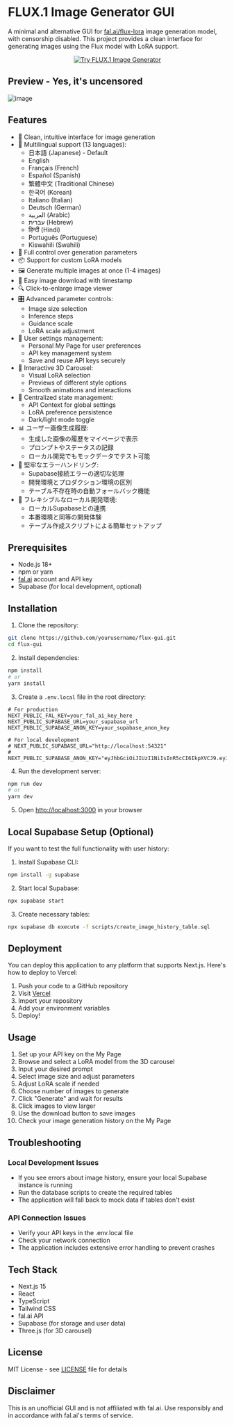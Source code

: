 # FLUX.1 Image Generator GUI

A minimal and alternative GUI for [fal.ai/flux-lora](https://fal.ai/models/flux-lora) image generation model, with censorship disabled. This project provides a clean interface for generating images using the Flux model with LoRA support.

<div align="center">
  <a href="https://flux-uncensored.myth-ai.one/" target="_blank" rel="noopener noreferrer">
    <img src="https://img.shields.io/badge/Try%20It%20Now-FLUX.1%20Image%20Generator-blue?style=for-the-badge&logo=data:image/svg+xml;base64,PHN2ZyB4bWxucz0iaHR0cDovL3d3dy53My5vcmcvMjAwMC9zdmciIHZpZXdCb3g9IjAgMCAyNCAyNCIgZmlsbD0ibm9uZSIgc3Ryb2tlPSJ3aGl0ZSIgc3Ryb2tlLXdpZHRoPSIyIiBzdHJva2UtbGluZWNhcD0icm91bmQiIHN0cm9rZS1saW5lam9pbj0icm91bmQiPjxwYXRoIGQ9Ik0xMiAydjIwbTAtMTBsLTYgNm02LTZsNiA2Ii8+PC9zdmc+" alt="Try FLUX.1 Image Generator" />
  </a>
</div>

## Preview - Yes, it's uncensored
![image](https://github.com/user-attachments/assets/947b7f56-c706-42a9-9d01-0982fb5ecd3e)

## Features

- 🎨 Clean, intuitive interface for image generation
- 🔧 Multilingual support (13 languages):
  - 日本語 (Japanese) - Default
  - English
  - Français (French)
  - Español (Spanish)
  - 繁體中文 (Traditional Chinese)
  - 한국어 (Korean)
  - Italiano (Italian)
  - Deutsch (German)
  - العربية (Arabic)
  - עברית (Hebrew)
  - हिन्दी (Hindi)
  - Português (Portuguese)
  - Kiswahili (Swahili)
- 🔧 Full control over generation parameters
- 📦 Support for custom LoRA models
- 🖼️ Generate multiple images at once (1-4 images)
- 💾 Easy image download with timestamp
- 🔍 Click-to-enlarge image viewer
- 🎛️ Advanced parameter controls:
  - Image size selection
  - Inference steps
  - Guidance scale
  - LoRA scale adjustment
- 👤 User settings management:
  - Personal My Page for user preferences
  - API key management system
  - Save and reuse API keys securely
- 🌠 Interactive 3D Carousel:
  - Visual LoRA selection
  - Previews of different style options
  - Smooth animations and interactions
- 🔄 Centralized state management:
  - API Context for global settings
  - LoRA preference persistence
  - Dark/light mode toggle
- 📊 ユーザー画像生成履歴:
  - 生成した画像の履歴をマイページで表示
  - プロンプトやステータスの記録
  - ローカル開発でもモックデータでテスト可能
- 🧰 堅牢なエラーハンドリング:
  - Supabase接続エラーの適切な処理
  - 開発環境とプロダクション環境の区別
  - テーブル不存在時の自動フォールバック機能
- 🔧 フレキシブルなローカル開発環境:
  - ローカルSupabaseとの連携
  - 本番環境と同等の開発体験
  - テーブル作成スクリプトによる簡単セットアップ

## Prerequisites

- Node.js 18+ 
- npm or yarn
- [fal.ai](https://fal.ai) account and API key
- Supabase (for local development, optional)

## Installation

1. Clone the repository:
```bash
git clone https://github.com/yourusername/flux-gui.git
cd flux-gui
```

2. Install dependencies:
```bash
npm install
# or
yarn install
```

3. Create a `.env.local` file in the root directory:
```env
# For production
NEXT_PUBLIC_FAL_KEY=your_fal_ai_key_here
NEXT_PUBLIC_SUPABASE_URL=your_supabase_url
NEXT_PUBLIC_SUPABASE_ANON_KEY=your_supabase_anon_key

# For local development
# NEXT_PUBLIC_SUPABASE_URL="http://localhost:54321"
# NEXT_PUBLIC_SUPABASE_ANON_KEY="eyJhbGciOiJIUzI1NiIsInR5cCI6IkpXVCJ9.eyJpc3MiOiJzdXBhYmFzZS1kZW1vIiwicm9sZSI6ImFub24iLCJleHAiOjE5ODM4MTI5OTZ9.CRXP1A7WOeoJeXxjNni43kdQwgnWNReilDMblYTn_I0"
```

4. Run the development server:
```bash
npm run dev
# or
yarn dev
```

5. Open [http://localhost:3000](http://localhost:3000) in your browser

## Local Supabase Setup (Optional)

If you want to test the full functionality with user history:

1. Install Supabase CLI:
```bash
npm install -g supabase
```

2. Start local Supabase:
```bash
npx supabase start
```

3. Create necessary tables:
```bash
npx supabase db execute -f scripts/create_image_history_table.sql
```

## Deployment

You can deploy this application to any platform that supports Next.js. Here's how to deploy to Vercel:

1. Push your code to a GitHub repository
2. Visit [Vercel](https://vercel.com)
3. Import your repository
4. Add your environment variables
5. Deploy!

## Usage

1. Set up your API key on the My Page
2. Browse and select a LoRA model from the 3D carousel
3. Input your desired prompt
4. Select image size and adjust parameters
5. Adjust LoRA scale if needed
6. Choose number of images to generate
7. Click "Generate" and wait for results
8. Click images to view larger
9. Use the download button to save images
10. Check your image generation history on the My Page

## Troubleshooting

### Local Development Issues
- If you see errors about image history, ensure your local Supabase instance is running
- Run the database scripts to create the required tables
- The application will fall back to mock data if tables don't exist

### API Connection Issues
- Verify your API keys in the .env.local file
- Check your network connection
- The application includes extensive error handling to prevent crashes

## Tech Stack

- Next.js 15
- React
- TypeScript
- Tailwind CSS
- fal.ai API
- Supabase (for storage and user data)
- Three.js (for 3D carousel)

## License

MIT License - see [LICENSE](LICENSE) file for details

## Disclaimer

This is an unofficial GUI and is not affiliated with fal.ai. Use responsibly and in accordance with fal.ai's terms of service.
